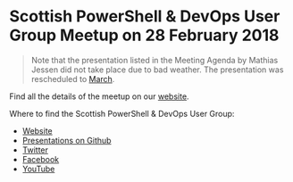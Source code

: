 # Scottish PowerShell & DevOps User Group Meetup on 28 February 2018

> Note that the presentation listed in the Meeting Agenda by Mathias Jessen did not take place due to bad weather. The presentation was rescheduled to [March](https://psdevopsug.scot/meetups/2018-03-march).

Find all the details of the meetup on our [website](https://psdevopsug.scot/meetups/2018-02-february/ "Scottish PowerShell and Devops User Group February 2018 Meetup").

Where to find the Scottish PowerShell & DevOps User Group:

* [Website](https://psdevopsug.scot)
* [Presentations on Github](https://git.psdevopsug.scot)
* [Twitter](https://twitter.com/scotpsug)
* [Facebook](https://facebook.psdevopsug.scot)
* [YouTube](https://video.psdevopsug.scot)